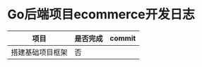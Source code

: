# Go后端项目ecommerce开发日志

| 项目             | 是否完成 | commit |
| ---------------- | -------- | ------ |
| 搭建基础项目框架 | 否       |        |
